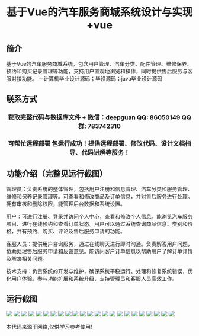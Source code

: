 <p><h1 align="center">基于Vue的汽车服务商城系统设计与实现+vue</h1></p>

## 简介
基于Vue的汽车服务商城系统，包含用户管理、汽车分类、配件管理、维修保养、预约和购买记录管理等功能，支持用户直观地浏览和操作，同时提供售后服务与客服对接功能。    --计算机毕业设计源码；毕设源码；java毕业设计源码


## 联系方式
<p><h3 align="center">获取完整代码与数据库文件 + 微信：deepguan QQ: 86050149 QQ群: 783742310</h3></p>
<p><h3 align="center">可帮忙远程部署 包运行成功！提供远程部署、修改代码、设计文档指导、代码讲解等服务！</h3></p>

## 功能介绍（完整见运行截图）
管理员：负责系统的整体管理，包括用户注册和信息管理、汽车分类和服务管理、维修和保养记录管理等。可查看和修改商品及订单信息，并对售后服务进行处理。拥有审核和删除权限，能管理后台数据和系统设置。

用户：可进行注册、登录并访问个人中心，查看和修改个人信息。能浏览汽车服务项目、进行在线预约和查看订单状态。用户可以通过系统查询商品信息、类别和价格，并有预约、购买、评论及售后服务申请的功能。

客服人员：提供用户咨询服务，通过在线聊天进行即时沟通。负责解答用户问题，协助处理售后服务申请和反馈意见。能访问客户订单信息以帮助用户了解订单详情及解决相关问题。

技术支持：负责系统的开发与维护，确保系统平稳运行。处理和修复系统错误，优化用户体验。参与功能扩展和系统升级，支持管理员和客服人员高效工作。


## 运行截图
![](img/001.jpg)
![](img/002.jpg)
![](img/003.jpg)
![](img/004.jpg)
![](img/005.jpg)
![](img/006.jpg)
![](img/007.jpg)
![](img/008.jpg)
![](img/009.jpg)
![](img/010.jpg)
![](img/011.jpg)
![](img/012.jpg)
![](img/013.jpg)
![](img/014.jpg)
![](img/015.jpg)
![](img/016.jpg)
![](img/017.jpg)
![](img/018.jpg)
![](img/019.jpg)
![](img/020.jpg)
![](img/021.jpg)
![](img/022.jpg)
![](img/023.jpg)

<p>本代码来源于网络,仅供学习参考使用!</p>

